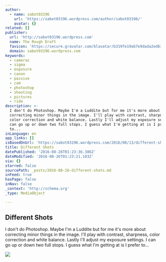 ```yaml
---
author:
  - name: sabot03196
    url: 'https://sabot03196.wordpress.com/author/sabot03196/'
    avatar: {}
related: []
publisher:
  url: 'http://sabot03196.wordpress.com'
  name: The Rough Draft
  favicon: 'https://secure.gravatar.com/blavatar/b319fe19ab7e9dada2ed6314765cf932?s=32'
  domain: sabot03196.wordpress.com
keywords:
  - cameras
  - sigma
  - exposure
  - canon
  - passive
  - cam
  - photoshop
  - shooting
  - pictures
  - ride
description: >-
  I don't do Photoshop. Maybe I'm a Luddite but for me it's more about
  correcting minor things in the image. I'll play with contrast, sharpness,
  color correction and white balance. Lastly I'll adjust my exposure settings. I
  can go up or down two full stops. I guess what I'm getting at is I prefer
  to...
inLanguage: en
app_links: []
isBasedOnUrl: 'https://sabot03196.wordpress.com/2016/08/13/different-shots/'
title: Different Shots
datePublished: '2016-08-26T01:23:36.386Z'
dateModified: '2016-08-26T01:23:21.103Z'
via: {}
starred: false
sourcePath: _posts/2016-08-26-different-shots.md
inFeed: true
hasPage: false
inNav: false
_context: 'http://schema.org'
_type: MediaObject

---
```

<article style=""><h1>Different Shots</h1><p>I don't do Photoshop. Maybe I'm a Luddite but for me it's more about correcting minor things in the image. I'll play with contrast, sharpness, color correction and white balance. Lastly I'll adjust my exposure settings. I can go up or down two full stops. I guess what I'm getting at is I prefer to...</p><img src="https://sabot03196.files.wordpress.com/2016/06/dsc00929-x2.jpg?w=1280&amp;h=720" /></article>